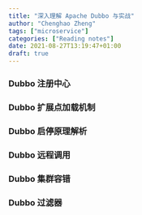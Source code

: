 ```yaml
---
title: "深入理解 Apache Dubbo 与实战"
author: "Chenghao Zheng"
tags: ["microservice"]
categories: ["Reading notes"]
date: 2021-08-27T13:19:47+01:00
draft: true
---
```




### Dubbo 注册中心



### Dubbo 扩展点加载机制



### Dubbo 启停原理解析



### Dubbo 远程调用



### Dubbo 集群容错



### Dubbo 过滤器

